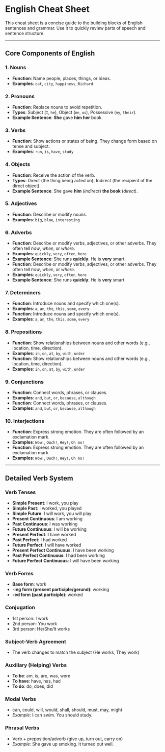 # English Cheat Sheet

This cheat sheet is a concise guide to the building blocks of English sentences and grammar. Use it to quickly review parts of speech and sentence structure.

---

## Core Components of English

### 1. Nouns
- **Function**: Name people, places, things, or ideas.
- **Examples**: `cat`, `city`, `happiness`, `Richard`

### 2. Pronouns
- **Function**: Replace nouns to avoid repetition.
- **Types**: Subject (`I`, `he`), Object (`me`, `us`), Possessive (`my`, `their`).
- **Example Sentence**: **She** gave **him** **her** book.

### 3. Verbs
- **Function**: Show actions or states of being. They change form based on tense and subject.
- **Examples**: `run`, `is`, `have`, `study`

### 4. Objects
- **Function**: Receive the action of the verb.
- **Types**: Direct (the thing being acted on), Indirect (the recipient of the direct object).
- **Example Sentence**: She gave **him** (*indirect*) **the book** (*direct*).

### 5. Adjectives
- **Function**: Describe or modify nouns.
- **Examples**: `big`, `blue`, `interesting`

### 6. Adverbs
 - **Function**: Describe or modify verbs, adjectives, or other adverbs. They often tell *how*, *when*, or *where*.
 - **Examples**: `quickly`, `very`, `often`, `here`
 - **Example Sentence**: She runs **quickly**. He is **very** smart.
- **Function**: Describe or modify verbs, adjectives, or other adverbs. They often tell *how*, *when*, or *where*.
- **Examples**: `quickly`, `very`, `often`, `here`
- **Example Sentence**: She runs **quickly**. He is **very** smart.

### 7. Determiners
 - **Function**: Introduce nouns and specify which one(s).
 - **Examples**: `a`, `an`, `the`, `this`, `some`, `every`
- **Function**: Introduce nouns and specify which one(s).
- **Examples**: `a`, `an`, `the`, `this`, `some`, `every`

### 8. Prepositions
 - **Function**: Show relationships between nouns and other words (e.g., location, time, direction).
 - **Examples**: `in`, `on`, `at`, `by`, `with`, `under`
- **Function**: Show relationships between nouns and other words (e.g., location, time, direction).
- **Examples**: `in`, `on`, `at`, `by`, `with`, `under`

### 9. Conjunctions
 - **Function**: Connect words, phrases, or clauses.
 - **Examples**: `and`, `but`, `or`, `because`, `although`
- **Function**: Connect words, phrases, or clauses.
- **Examples**: `and`, `but`, `or`, `because`, `although`

### 10. Interjections
 - **Function**: Express strong emotion. They are often followed by an exclamation mark.
 - **Examples**: `Wow!`, `Ouch!`, `Hey!`, `Oh no!`
- **Function**: Express strong emotion. They are often followed by an exclamation mark.
- **Examples**: `Wow!`, `Ouch!`, `Hey!`, `Oh no!`

---
## Detailed Verb System

### Verb Tenses
 - **Simple Present**: I work, you play
 - **Simple Past**: I worked, you played
 - **Simple Future**: I will work, you will play
 - **Present Continuous**: I am working
 - **Past Continuous**: I was working
 - **Future Continuous**: I will be working
 - **Present Perfect**: I have worked
 - **Past Perfect**: I had worked
 - **Future Perfect**: I will have worked
 - **Present Perfect Continuous**: I have been working
 - **Past Perfect Continuous**: I had been working
 - **Future Perfect Continuous**: I will have been working

### Verb Forms
 - **Base form**: work
 - **-ing form (present participle/gerund)**: working
 - **-ed form (past participle)**: worked

### Conjugation
 - 1st person: I work
 - 2nd person: You work
 - 3rd person: He/She/It works

### Subject-Verb Agreement
 - The verb changes to match the subject (He works, They work)

### Auxiliary (Helping) Verbs
 - **To be**: am, is, are, was, were
 - **To have**: have, has, had
 - **To do**: do, does, did

### Modal Verbs
 - can, could, will, would, shall, should, must, may, might
 - *Example*: I can swim. You should study.

### Phrasal Verbs
 - Verb + preposition/adverb (give up, turn out, carry on)
 - *Example*: She gave up smoking. It turned out well.
